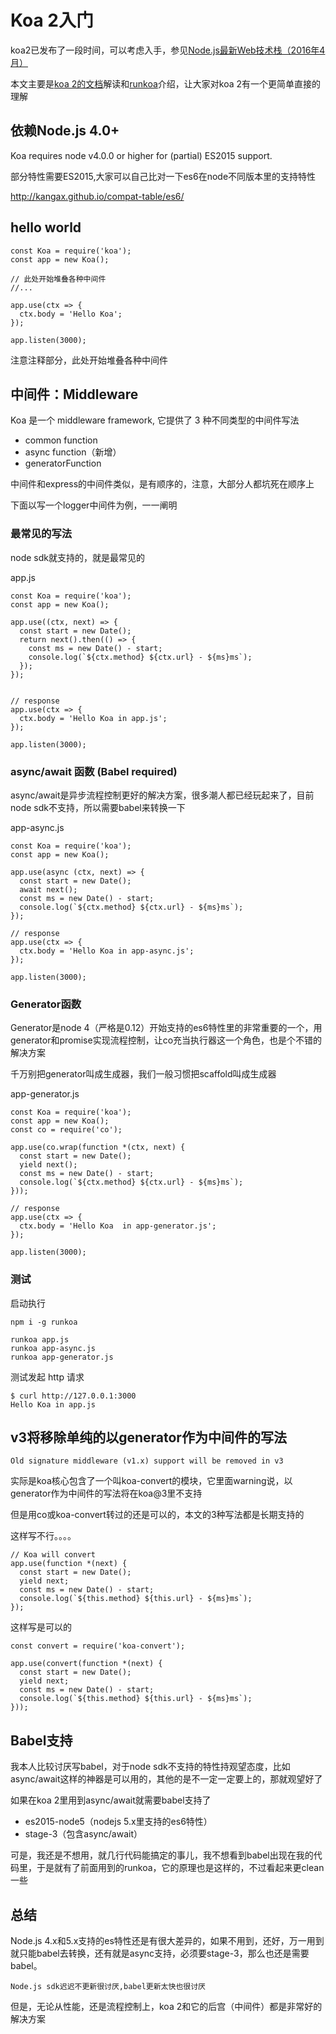 # Koa 2入门

koa2已发布了一段时间，可以考虑入手，参见[Node.js最新Web技术栈（2016年4月）](https://cnodejs.org/topic/56fdf66ec5f5b4a959e91771)


本文主要是[koa 2的文档](https://github.com/koajs/koa/blob/v2.x/Readme.md)解读和[runkoa](https://github.com/17koa/runkoa)介绍，让大家对koa 2有一个更简单直接的理解

## 依赖Node.js 4.0+

Koa requires node v4.0.0 or higher for (partial) ES2015 support.

部分特性需要ES2015,大家可以自己比对一下es6在node不同版本里的支持特性

http://kangax.github.io/compat-table/es6/

## hello world

```
const Koa = require('koa');
const app = new Koa();

// 此处开始堆叠各种中间件
//...

app.use(ctx => {
  ctx.body = 'Hello Koa';
});

app.listen(3000);
```

注意注释部分，此处开始堆叠各种中间件

## 中间件：Middleware

Koa 是一个 middleware framework, 它提供了 3 种不同类型的中间件写法

- common function
- async function（新增）
- generatorFunction

中间件和express的中间件类似，是有顺序的，注意，大部分人都坑死在顺序上

下面以写一个logger中间件为例，一一阐明

### 最常见的写法

node sdk就支持的，就是最常见的

app.js

```
const Koa = require('koa');
const app = new Koa();

app.use((ctx, next) => {
  const start = new Date();
  return next().then(() => {
    const ms = new Date() - start;
    console.log(`${ctx.method} ${ctx.url} - ${ms}ms`);
  });
});


// response
app.use(ctx => {
  ctx.body = 'Hello Koa in app.js';
});

app.listen(3000);
```

### async/await 函数 (Babel required)

async/await是异步流程控制更好的解决方案，很多潮人都已经玩起来了，目前node sdk不支持，所以需要babel来转换一下

app-async.js

```
const Koa = require('koa');
const app = new Koa();

app.use(async (ctx, next) => {
  const start = new Date();
  await next();
  const ms = new Date() - start;
  console.log(`${ctx.method} ${ctx.url} - ${ms}ms`);
});

// response
app.use(ctx => {
  ctx.body = 'Hello Koa in app-async.js';
});

app.listen(3000);
```

### Generator函数

Generator是node 4（严格是0.12）开始支持的es6特性里的非常重要的一个，用generator和promise实现流程控制，让co充当执行器这一个角色，也是个不错的解决方案

千万别把generator叫成生成器，我们一般习惯把scaffold叫成生成器

app-generator.js

```
const Koa = require('koa');
const app = new Koa();
const co = require('co');

app.use(co.wrap(function *(ctx, next) {
  const start = new Date();
  yield next();
  const ms = new Date() - start;
  console.log(`${ctx.method} ${ctx.url} - ${ms}ms`);
}));

// response
app.use(ctx => {
  ctx.body = 'Hello Koa  in app-generator.js';
});

app.listen(3000);
```

### 测试

启动执行

```
npm i -g runkoa

runkoa app.js
runkoa app-async.js     
runkoa app-generator.js 
```

测试发起 http 请求

```
$ curl http://127.0.0.1:3000
Hello Koa in app.js
```

## v3将移除单纯的以generator作为中间件的写法

    Old signature middleware (v1.x) support will be removed in v3

实际是koa核心包含了一个叫koa-convert的模块，它里面warning说，以generator作为中间件的写法将在koa@3里不支持

但是用co或koa-convert转过的还是可以的，本文的3种写法都是长期支持的

这样写不行。。。。

```
// Koa will convert
app.use(function *(next) {
  const start = new Date();
  yield next;
  const ms = new Date() - start;
  console.log(`${this.method} ${this.url} - ${ms}ms`);
});
```

这样写是可以的

```
const convert = require('koa-convert');

app.use(convert(function *(next) {
  const start = new Date();
  yield next;
  const ms = new Date() - start;
  console.log(`${this.method} ${this.url} - ${ms}ms`);
}));
```

## Babel支持

我本人比较讨厌写babel，对于node sdk不支持的特性持观望态度，比如async/await这样的神器是可以用的，其他的是不一定一定要上的，那就观望好了

如果在koa 2里用到async/await就需要babel支持了

- es2015-node5（nodejs 5.x里支持的es6特性）
- stage-3（包含async/await）

可是，我还是不想用，就几行代码能搞定的事儿，我不想看到babel出现在我的代码里，于是就有了前面用到的runkoa，它的原理也是这样的，不过看起来更clean一些

## 总结

Node.js 4.x和5.x支持的es特性还是有很大差异的，如果不用到，还好，万一用到就只能babel去转换，还有就是async支持，必须要stage-3，那么也还是需要babel。

    Node.js sdk迟迟不更新很讨厌,babel更新太快也很讨厌

但是，无论从性能，还是流程控制上，koa 2和它的后宫（中间件）都是非常好的解决方案
